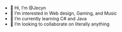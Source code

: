 - 👋 Hi, I’m @Jecyn
- 👀 I’m interested in Web design, Gaming, and Music
- 🌱 I’m currently learning C# and Java
- 💞️ I’m looking to collaborate on literally anything

<!---
Jecyn/Jecyn is a ✨ special ✨ repository because its `README.md` (this file) appears on your GitHub profile.
You can click the Preview link to take a look at your changes.
--->
